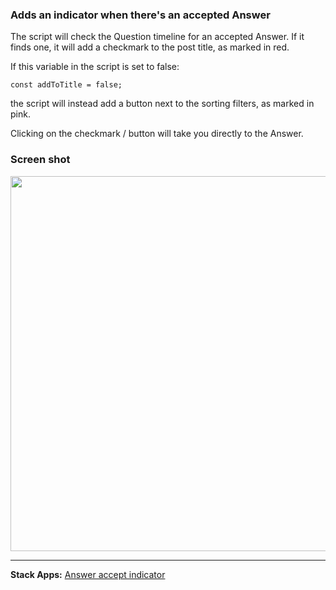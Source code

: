 ### Adds an indicator when there's an accepted Answer

The script will check the Question timeline for an accepted Answer. If it finds one, it will add a checkmark to the post title, as marked in red.

If this variable in the script is set to false:

```
const addToTitle = false;
```

the script will instead add a button next to the sorting filters, as marked in pink.

Clicking on the checkmark / button will take you directly to the Answer.

### Screen shot
<img src="https://i.stack.imgur.com/yAaMv.png" width="600">

---

**Stack Apps:** [Answer accept indicator](https://stackapps.com/questions/9146/answer-accept-indicator)
